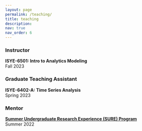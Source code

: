 ```yaml
---
layout: page
permalink: /teaching/
title: teaching
description:
nav: true
nav_order: 6
---
```


### Instructor
**ISYE-6501: Intro to Analytics Modeling**  
Fall 2023

### Graduate Teaching Assistant
**ISYE-6402-A: Time Series Analysis**  
Spring 2023

### Mentor
**[Summer Undergraduate Research Experience (SURE) Program](https://college.emory.edu/undergraduate-research/summer/)**  
Summer 2022
